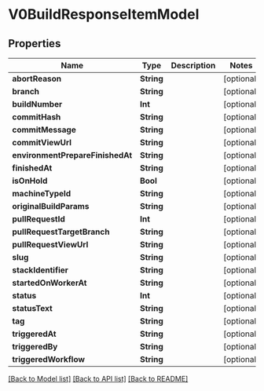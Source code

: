 # V0BuildResponseItemModel

## Properties
Name | Type | Description | Notes
------------ | ------------- | ------------- | -------------
**abortReason** | **String** |  | [optional] 
**branch** | **String** |  | [optional] 
**buildNumber** | **Int** |  | [optional] 
**commitHash** | **String** |  | [optional] 
**commitMessage** | **String** |  | [optional] 
**commitViewUrl** | **String** |  | [optional] 
**environmentPrepareFinishedAt** | **String** |  | [optional] 
**finishedAt** | **String** |  | [optional] 
**isOnHold** | **Bool** |  | [optional] 
**machineTypeId** | **String** |  | [optional] 
**originalBuildParams** | **String** |  | [optional] 
**pullRequestId** | **Int** |  | [optional] 
**pullRequestTargetBranch** | **String** |  | [optional] 
**pullRequestViewUrl** | **String** |  | [optional] 
**slug** | **String** |  | [optional] 
**stackIdentifier** | **String** |  | [optional] 
**startedOnWorkerAt** | **String** |  | [optional] 
**status** | **Int** |  | [optional] 
**statusText** | **String** |  | [optional] 
**tag** | **String** |  | [optional] 
**triggeredAt** | **String** |  | [optional] 
**triggeredBy** | **String** |  | [optional] 
**triggeredWorkflow** | **String** |  | [optional] 

[[Back to Model list]](../README.md#documentation-for-models) [[Back to API list]](../README.md#documentation-for-api-endpoints) [[Back to README]](../README.md)


